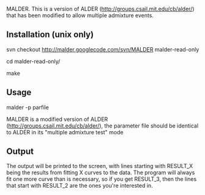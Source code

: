 MALDER. This is a version of ALDER (http://groups.csail.mit.edu/cb/alder/) that has been modified to allow multiple admixture events.

## Installation (unix only) ##

svn checkout http://malder.googlecode.com/svn/MALDER malder-read-only

cd malder-read-only/

make

## Usage ##

malder -p parfile

MALDER is a modified version of ALDER (http://groups.csail.mit.edu/cb/alder/), the parameter file should be identical to ALDER in its "multiple admixture test" mode

## Output ##

The output will be printed to the screen, with lines starting with RESULT\_X being the results from fitting X curves to the data. The program will always fit one more curve than is necessary, so if you get RESULT\_3, then the lines that start with RESULT\_2 are the ones you're interested in.

